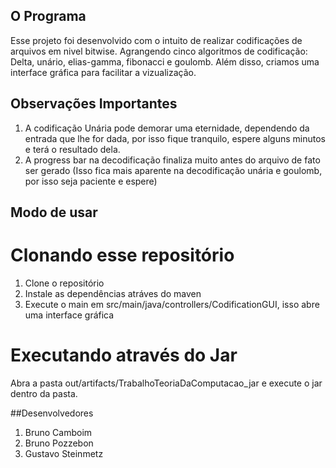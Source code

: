 ## O Programa
Esse projeto foi desenvolvido com o intuito de realizar codificações de arquivos em nivel bitwise.
Agrangendo cinco algoritmos de codificação: Delta, unário, elias-gamma, fibonacci e goulomb.
Além disso, criamos uma interface gráfica para facilitar a vizualização.

## Observações Importantes
1. A codificação Unária pode demorar uma eternidade, dependendo da entrada que lhe for dada, por isso fique tranquilo,
espere alguns minutos e terá o resultado dela.
2. A progress bar na decodificação finaliza muito antes do arquivo de fato ser gerado (Isso fica mais aparente na decodificação unária e goulomb,
por isso seja paciente e espere)

## Modo de usar
# Clonando esse repositório
1. Clone o repositório
2. Instale as dependências atráves do maven
3. Execute o main em src/main/java/controllers/CodificationGUI, isso abre uma interface gráfica

# Executando através do Jar
Abra a pasta out/artifacts/TrabalhoTeoriaDaComputacao_jar e execute o jar dentro da pasta.

##Desenvolvedores
1. Bruno Camboim
2. Bruno Pozzebon
3. Gustavo Steinmetz